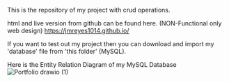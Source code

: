 This is the repository of my project with crud operations.

html and live version from github can be found here. (NON-Functional only web design)
https://jmreyes1014.github.io/

If you want to test out my project then you can download and import my 'database' file from 'this folder' (MySQL).


Here is the Entity Relation Diagram of my MySQL Database
![Portfolio drawio (1)](https://github.com/JMReyes1014/FinalsProject_crud/assets/147701292/126fdaf8-47b5-4c86-94a9-befa74e28d01)
